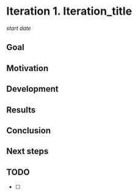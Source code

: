 # Iteration 1. Iteration_title

_start date_

<!---
The work is done using short iterations. Each iteration needs to have a very
clear goal. This allows to gain greater knowledge of the problem on each iteration.
--->

## Goal

## Motivation

## Development

## Results

## Conclusion

## Next steps

## TODO

- [ ]
